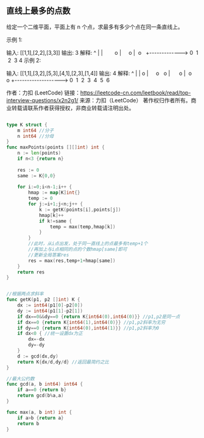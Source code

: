 ## 直线上最多的点数

给定一个二维平面，平面上有 n 个点，求最多有多少个点在同一条直线上。

示例 1:

输入: [[1,1],[2,2],[3,3]]
输出: 3
解释:
^
|
|        o
|     o
|  o  
+------------->
0  1  2  3  4
示例 2:

输入: [[1,1],[3,2],[5,3],[4,1],[2,3],[1,4]]
输出: 4
解释:
^
|
|  o
|     o        o
|        o
|  o        o
+------------------->
0  1  2  3  4  5  6

作者：力扣 (LeetCode)
链接：https://leetcode-cn.com/leetbook/read/top-interview-questions/x2n2g1/
来源：力扣（LeetCode）
著作权归作者所有。商业转载请联系作者获得授权，非商业转载请注明出处。

```go

type K struct {
    m int64 //分子
    n int64 //分母
}
func maxPoints(points [][]int) int {
    n := len(points)
    if n<3 {return n}
    
    res := 0
    same := K{0,0}
    
    for i:=0;i<n-1;i++ {
        hmap := map[K]int{}
        temp := 0
        for j:=i+1;j<n;j++ {
            k := getK(points[i],points[j])
            hmap[k]++
            if k!=same {
                temp = max(temp,hmap[k])
            }
        }
        //此时，从i点出发，处于同一直线上的点最多有temp+1个
        //再加上与i点相同的点的个数hmap[same]即可
        //更新全局答案res
        res = max(res,temp+1+hmap[same])
    }
    return res
}


//根据两点求斜率
func getK(p1, p2 []int) K {
    dx := int64(p1[0]-p2[0])
    dy := int64(p1[1]-p2[1])
    if dx==0&&dy==0 {return K{int64(0),int64(0)}} //p1,p2是同一点
    if dx==0 {return K{int64(1),int64(0)}} //p1,p2斜率为无穷
    if dy==0 {return K{int64(0),int64(1)}} //p1,p2斜率为0
    if dx<0 { //统一设置dx为正
        dx=-dx
        dy=-dy
    }
    d := gcd(dx,dy)
    return K{dx/d,dy/d} //返回最简约之比
}

//最大公约数
func gcd(a, b int64) int64 {
    if a==0 {return b}
    return gcd(b%a,a)
}

func max(a, b int) int {
    if a>b {return a}
    return b
}

```
